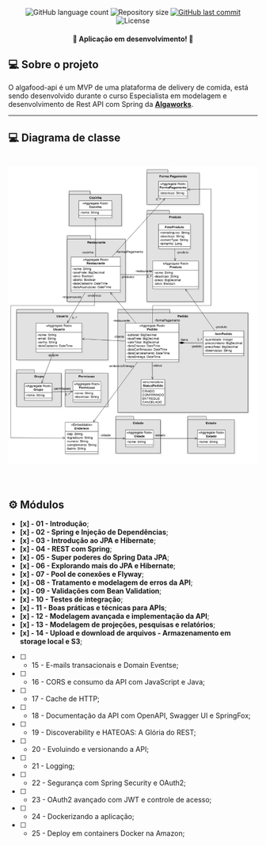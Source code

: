 <p align="center">
  <img alt="GitHub language count" src="https://img.shields.io/github/languages/count/glaubermatos/algafood-api?color=%2304D361&style=flat">

  <img alt="Repository size" src="https://img.shields.io/github/repo-size/glaubermatos/algafood-api?style=flat">
  
  <a href="https://github.com/glaubermatos/algalog-web/commits/master">
    <img alt="GitHub last commit" src="https://img.shields.io/github/last-commit/glaubermatos/algafood-api?style=flat">
  </a>
    
   <img alt="License" src="https://img.shields.io/badge/license-MIT-brightgreen?style=flat">
  
</p>

<h4 align="center"> 
	🚧  Aplicação em desenvolvimento! 🚧
</h4>

## 💻 Sobre o projeto

O algafood-api é um MVP de uma plataforma de delivery de comida, está sendo desenvolvido durante o curso Especialista em modelagem e desenvolvimento de Rest API com Spring da **[Algaworks](https://www.algaworks.com)**.

---

## 💻 Diagrama de classe

<h1 align="center">
    <img src="https://github.com/glaubermatos/assets/blob/main/algafood-api/ESR%20-%20Diagrama%20de%20classes.png" width="800px" />
    <br />
    <br />
</h1>

## ⚙️ Módulos

- **[x] - 01 - Introdução**;
- **[x] - 02 - Spring e Injeção de Dependências**;
- **[x] - 03 - Introdução ao JPA e Hibernate**;
- **[x] - 04 - REST com Spring**;
- **[x] - 05 - Super poderes do Spring Data JPA**;
- **[x] - 06 - Explorando mais do JPA e Hibernate**;
- **[x] - 07 - Pool de conexões e Flyway**;
- **[x] - 08 - Tratamento e modelagem de erros da API**;
- **[x] - 09 - Validações com Bean Validation**;
- **[x] - 10 - Testes de integração**;
- **[x] - 11 - Boas práticas e técnicas para APIs**;
- **[x] - 12 - Modelagem avançada e implementação da API**;
- **[x] - 13 - Modelagem de projeções, pesquisas e relatórios**;
- **[x] - 14 - Upload e download de arquivos - Armazenamento em storage local e S3**;
- [ ] - 15 - E-mails transacionais e Domain Eventse;
- [ ] - 16 - CORS e consumo da API com JavaScript e Java;
- [ ] - 17 - Cache de HTTP;
- [ ] - 18 - Documentação da API com OpenAPI, Swagger UI e SpringFox;
- [ ] - 19 - Discoverability e HATEOAS: A Glória do REST;
- [ ] - 20 - Evoluindo e versionando a API;
- [ ] - 21 - Logging;
- [ ] - 22 - Segurança com Spring Security e OAuth2;
- [ ] - 23 - OAuth2 avançado com JWT e controle de acesso;
- [ ] - 24 - Dockerizando a aplicação;
- [ ] - 25 - Deploy em containers Docker na Amazon;

